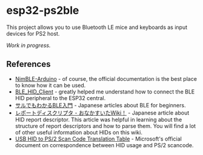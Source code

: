 # esp32-ps2ble
This project allows you to use Bluetooth LE mice and keyboards as input devices for PS2 host.

_Work in progress._

## References
- [NimBLE-Arduino](https://h2zero.github.io/NimBLE-Arduino/annotated.html) - of course, the official documentation is the best place to know how it can be used.
- [BLE_HID_Client](https://github.com/esp32beans/BLE_HID_Client) - greatly helped me understand how to connect the BLE HID peripheral to the ESP32 central.
- [サルでもわかるBLE入門](https://www.musen-connect.co.jp/blog/course/trial-production/ble-beginner-1/) - Japanese articles about BLE for beginners.
- [レポートディスクリプタ - おなかすいたWiki！](https://wiki.onakasuita.org/pukiwiki/?%E3%83%AC%E3%83%9D%E3%83%BC%E3%83%88%E3%83%87%E3%82%A3%E3%82%B9%E3%82%AF%E3%83%AA%E3%83%97%E3%82%BF) - Japanese article about HID report descriptor. This article was helpful in learning about the structure of report descriptors and how to parse them. You will find a lot of other useful information about HIDs on this wiki.
- [USB HID to PS/2 Scan Code Translation Table](https://download.microsoft.com/download/1/6/1/161ba512-40e2-4cc9-843a-923143f3456c/translate.pdf) - Microsoft's official document on correspondence between HID usage and PS/2 scancode.